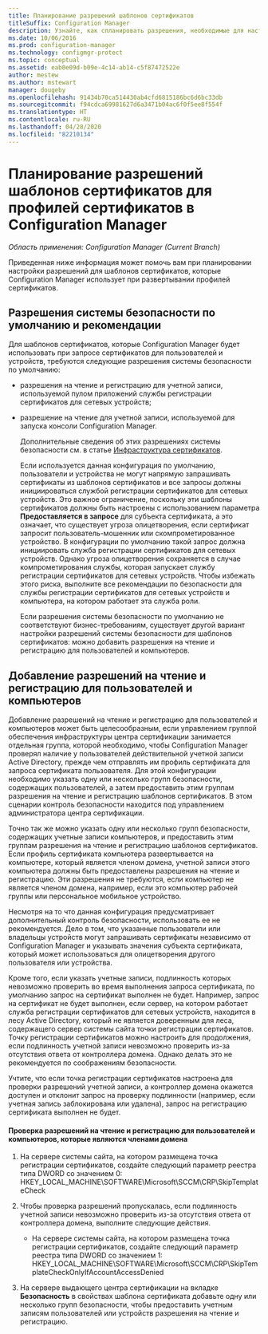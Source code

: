 ```yaml
---
title: Планирование разрешений шаблонов сертификатов
titleSuffix: Configuration Manager
description: Узнайте, как спланировать разрешения, необходимые для настройки шаблонов сертификатов, которые используются в Configuration Manager.
ms.date: 10/06/2016
ms.prod: configuration-manager
ms.technology: configmgr-protect
ms.topic: conceptual
ms.assetid: eab0e09d-b09e-4c14-ab14-c5f87472522e
author: mestew
ms.author: mstewart
manager: dougeby
ms.openlocfilehash: 91434b70ca514430ab4cfd6815186bc6d6bc33db
ms.sourcegitcommit: f94cdca69981627d6a3471b04ac6f0f5ee8f554f
ms.translationtype: HT
ms.contentlocale: ru-RU
ms.lasthandoff: 04/28/2020
ms.locfileid: "82210134"
---
```

# <a name="planning-for-certificate-template-permissions-for-certificate-profiles-in-configuration-manager"></a>Планирование разрешений шаблонов сертификатов для профилей сертификатов в Configuration Manager

*Область применения: Configuration Manager (Current Branch)*


Приведенная ниже информация может помочь вам при планировании настройки разрешений для шаблонов сертификатов, которые Configuration Manager использует при развертывании профилей сертификатов.  

## <a name="default-security-permissions-and-considerations"></a>Разрешения системы безопасности по умолчанию и рекомендации  
 Для шаблонов сертификатов, которые Configuration Manager будет использовать при запросе сертификатов для пользователей и устройств, требуются следующие разрешения системы безопасности по умолчанию:  

- разрешения на чтение и регистрацию для учетной записи, используемой пулом приложений службы регистрации сертификатов для сетевых устройств;  

- разрешение на чтение для учетной записи, используемой для запуска консоли Configuration Manager.  

  Дополнительные сведения об этих разрешениях системы безопасности см. в статье [Инфраструктура сертификатов](../deploy-use/certificate-infrastructure.md).  

  Если используется данная конфигурация по умолчанию, пользователи и устройства не могут напрямую запрашивать сертификаты из шаблонов сертификатов и все запросы должны инициироваться службой регистрации сертификатов для сетевых устройств. Это важное ограничение, поскольку эти шаблоны сертификатов должны быть настроены с использованием параметра **Предоставляется в запросе** для субъекта сертификата, а это означает, что существует угроза олицетворения, если сертификат запросит пользователь-мошенник или скомпрометированное устройство. В конфигурации по умолчанию такой запрос должна инициировать служба регистрации сертификатов для сетевых устройств. Однако угроза олицетворения сохраняется в случае компрометирования службы, которая запускает службу регистрации сертификатов для сетевых устройств. Чтобы избежать этого риска, выполните все рекомендации по безопасности для службы регистрации сертификатов для сетевых устройств и компьютера, на котором работает эта служба роли.  

  Если разрешения системы безопасности по умолчанию не соответствуют бизнес-требованиям, существует другой вариант настройки разрешений системы безопасности для шаблонов сертификатов: можно добавить разрешения на чтение и регистрацию для пользователей и компьютеров.  

## <a name="adding-read-and-enroll-permissions-for-users-and-computers"></a>Добавление разрешений на чтение и регистрацию для пользователей и компьютеров  
 Добавление разрешений на чтение и регистрацию для пользователей и компьютеров может быть целесообразным, если управлением группой обеспечения инфраструктуры центра сертификации занимается отдельная группа, которой необходимо, чтобы Configuration Manager проверял наличие у пользователей действительной учетной записи Active Directory, прежде чем отправлять им профиль сертификата для запроса сертификата пользователя. Для этой конфигурации необходимо указать одну или несколько групп безопасности, содержащих пользователей, а затем предоставить этим группам разрешения на чтение и регистрацию шаблонов сертификатов. В этом сценарии контроль безопасности находится под управлением администратора центра сертификации.  

 Точно так же можно указать одну или несколько групп безопасности, содержащих учетные записи компьютеров, и предоставить этим группам разрешения на чтение и регистрацию шаблонов сертификатов. Если профиль сертификата компьютера развертывается на компьютере, который является членом домена, учетной записи этого компьютера должны быть предоставлены разрешения на чтение и регистрацию. Эти разрешения не требуются, если компьютер не является членом домена, например, если это компьютер рабочей группы или персональное мобильное устройство.  

 Несмотря на то что данная конфигурация предусматривает дополнительный контроль безопасности, использовать ее не рекомендуется. Дело в том, что указанные пользователи или владельцы устройств могут запрашивать сертификаты независимо от Configuration Manager и указывать значения субъекта сертификата, который может использоваться для олицетворения другого пользователя или устройства.  

 Кроме того, если указать учетные записи, подлинность которых невозможно проверить во время выполнения запроса сертификата, по умолчанию запрос на сертификат выполнен не будет. Например, запрос на сертификат не будет выполнен, если сервер, на котором работает служба регистрации сертификатов для сетевых устройств, находится в лесу Active Directory, который не является доверенным для леса, содержащего сервер системы сайта точки регистрации сертификатов. Точку регистрации сертификатов можно настроить для продолжения, если подлинность учетной записи невозможно проверить из-за отсутствия ответа от контроллера домена. Однако делать это не рекомендуется по соображениям безопасности.  

 Учтите, что если точка регистрации сертификатов настроена для проверки разрешений учетной записи, а контроллер домена окажется доступен и отклонит запрос на проверку подлинности (например, если учетная запись заблокирована или удалена), запрос на регистрацию сертификата выполнен не будет.  

#### <a name="to-check-for-read-and-enroll-permissions-for-users-and-domain-member-computers"></a>Проверка разрешений на чтение и регистрацию для пользователей и компьютеров, которые являются членами домена  

1.  На сервере системы сайта, на котором размещена точка регистрации сертификатов, создайте следующий параметр реестра типа DWORD со значением 0: HKEY_LOCAL_MACHINE\SOFTWARE\Microsoft\SCCM\CRP\SkipTemplateCheck  

2.  Чтобы проверка разрешений пропускалась, если подлинность учетной записи невозможно проверить из-за отсутствия ответа от контроллера домена, выполните следующие действия.  

    -   На сервере системы сайта, на котором размещена точка регистрации сертификатов, создайте следующий параметр реестра типа DWORD со значением 1: HKEY_LOCAL_MACHINE\SOFTWARE\Microsoft\SCCM\CRP\SkipTemplateCheckOnlyIfAccountAccessDenied  

3.  На сервере выдающего центра сертификации на вкладке **Безопасность** в свойствах шаблона сертификата добавьте одну или несколько групп безопасности, чтобы предоставить учетным записям пользователей или устройств разрешения на чтение и регистрацию.  
